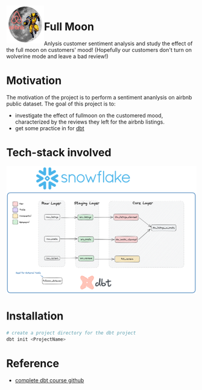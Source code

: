 <img align="left" width="100" height="100" src="./drawings/5_fullmoon_airbnb.excalidraw.png">


# Full Moon 
Anlysis customer sentiment analysis and study the effect of the full moon on customers' mood! (Hopefully our customers don't turn on wolverine mode and leave a bad review!)

# Motivation

The motivation of the project is to perform a sentiment ananlysis on airbnb public dataset. The goal of this project is to:
- investigate the effect of fullmoon on the customered mood, characterized by the reviews they left for the airbnb listings.
- get some practice in for [dbt](https://docs.getdbt.com/)


# Tech-stack involved


![](drawings/4_dbt_transformation.excalidraw.png)



# Installation

```bash
# create a project directory for the dbt project
dbt init <ProjectName>
```


# Reference
- [complete dbt course github](https://github.com/nordquant/complete-dbt-bootcamp-zero-to-hero)